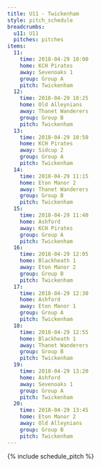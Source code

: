 ```yaml
---
title: U11 - Twickenham
style: pitch_schedule
breadcrumbs:
  u11: U11
  pitches: pitches
items:
  11:
    time: 2018-04-29 10:00
    home: KCH Pirates
    away: Sevenoaks 1
    group: Group A
    pitch: Twickenham
  12:
    time: 2018-04-29 10:25
    home: Old Alleynians
    away: Thanet Wanderers
    group: Group B
    pitch: Twickenham
  13:
    time: 2018-04-29 10:50
    home: KCH Pirates
    away: Sidcup 2
    group: Group A
    pitch: Twickenham
  14:
    time: 2018-04-29 11:15
    home: Eton Manor 2
    away: Thanet Wanderers
    group: Group B
    pitch: Twickenham
  15:
    time: 2018-04-29 11:40
    home: Ashford
    away: KCH Pirates
    group: Group A
    pitch: Twickenham
  16:
    time: 2018-04-29 12:05
    home: Blackheath 1
    away: Eton Manor 2
    group: Group B
    pitch: Twickenham
  17:
    time: 2018-04-29 12:30
    home: Ashford
    away: Eton Manor 1
    group: Group A
    pitch: Twickenham
  18:
    time: 2018-04-29 12:55
    home: Blackheath 1
    away: Thanet Wanderers
    group: Group B
    pitch: Twickenham
  19:
    time: 2018-04-29 13:20
    home: Ashford
    away: Sevenoaks 1
    group: Group A
    pitch: Twickenham
  20:
    time: 2018-04-29 13:45
    home: Eton Manor 2
    away: Old Alleynians
    group: Group B
    pitch: Twickenham
---
```


{% include schedule_pitch %}

